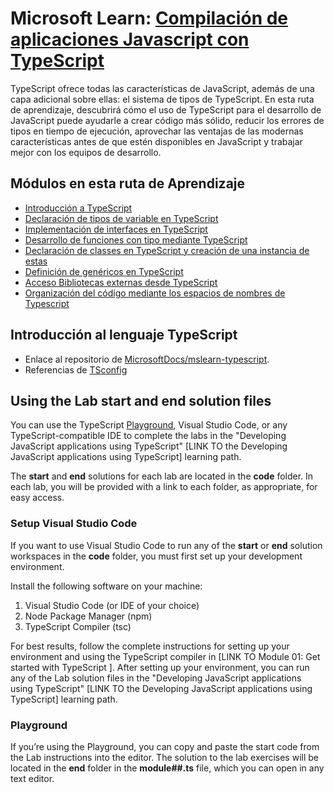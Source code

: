 # Microsoft Learn: [Compilación de aplicaciones Javascript con TypeScript](https://learn.microsoft.com/es-es/training/paths/build-javascript-applications-typescript/)

TypeScript ofrece todas las características de JavaScript, además de una capa adicional sobre ellas: el sistema de tipos de TypeScript. En esta ruta de aprendizaje, descubrirá cómo el uso de TypeScript para el desarrollo de JavaScript puede ayudarle a crear código más sólido, reducir los errores de tipos en tiempo de ejecución, aprovechar las ventajas de las modernas características antes de que estén disponibles en JavaScript y trabajar mejor con los equipos de desarrollo.

## Módulos en esta ruta de Aprendizaje

- [Introducción a TypeScript](https://learn.microsoft.com/es-es/training/modules/typescript-get-started/)
- [Declaración de tipos de variable en TypeScript](https://learn.microsoft.com/es-es/training/modules/typescript-declare-variable-types/)
- [Implementación de interfaces en TypeScript](https://learn.microsoft.com/es-es/training/modules/typescript-implement-interfaces/)
- [Desarrollo de funciones con tipo mediante TypeScript](https://learn.microsoft.com/es-es/training/modules/typescript-develop-typed-functions/)
- [Declaración de classes en TypeScript y creación de una instancia de estas](https://learn.microsoft.com/es-es/training/modules/typescript-declare-instantiate-classes/)
- [Definición de genéricos en TypeScript](https://learn.microsoft.com/es-es/training/modules/typescript-generics/)
- [Acceso Bibliotecas externas desde TypeScript](https://learn.microsoft.com/es-es/training/modules/typescript-work-external-libraries/)
- [Organización del código mediante los espacios de nombres de Typescript](https://learn.microsoft.com/es-es/training/modules/typescript-namespaces-organize-code/)

## Introducción al lenguaje TypeScript

- Enlace al repositorio de [MicrosoftDocs/mslearn-typescript](https://github.com/MicrosoftDocs/mslearn-typescript).
- Referencias de [TSconfig](https://www.typescriptlang.org/es/tsconfig/)

## Using the Lab start and end solution files

You can use the TypeScript [Playground](https://www.typescriptlang.org/play), Visual Studio Code, or any TypeScript-compatible IDE to complete the labs in the "Developing JavaScript applications using TypeScript" [LINK TO the Developing JavaScript applications using TypeScript] learning path.

The **start** and **end** solutions for each lab are located in the **code** folder. In each lab, you will be provided with a link to each folder, as appropriate, for easy access.

### Setup Visual Studio Code

If you want to use Visual Studio Code to run any of the **start** or **end** solution workspaces in the **code** folder, you must first set up your development environment.

Install the following software on your machine:

1. Visual Studio Code (or IDE of your choice)
2. Node Package Manager (npm)
3. TypeScript Compiler (tsc)

For best results, follow the complete instructions for setting up your environment and using the TypeScript compiler in [LINK TO Module 01: Get started with TypeScript ]. After setting up your environment, you can run any of the Lab solution files in the "Developing JavaScript applications using TypeScript" [LINK TO the Developing JavaScript applications using TypeScript] learning path.

### Playground

If you’re using the Playground, you can copy and paste the start code from the Lab instructions into the editor. The solution to the lab exercises will be located in the **end** folder in the **module##.ts** file, which you can open in any text editor.
